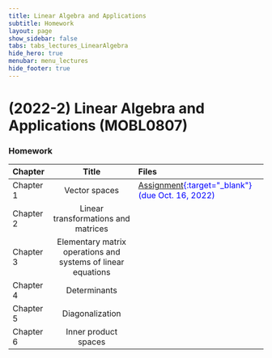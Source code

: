 ```yaml
---
title: Linear Algebra and Applications
subtitle: Homework
layout: page
show_sidebar: false
tabs: tabs_lectures_LinearAlgebra
hide_hero: true
menubar: menu_lectures
hide_footer: true
---
```


# (2022-2) Linear Algebra and Applications (MOBL0807)

### Homework

<!--Please check out the [Hanbat University LMS](https://cyber.hanbat.ac.kr){:target="_blank"}-->

| Chapter | Title | Files |
|:---|:---:|:---|
| Chapter 1 | Vector spaces | <span style="color:blue">[Assignment](/ccsl/materials/Linear_Algebra_Friedberg_HW_Ch_01.pdf){:target="_blank"} (due Oct. 16, 2022)</span> |
| Chapter 2 | Linear transformations and matrices |  |
| Chapter 3 | Elementary matrix operations and systems of linear equations |  |
| Chapter 4 | Determinants |  |
| Chapter 5 | Diagonalization |  |
| Chapter 6 | Inner product spaces |  |
